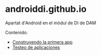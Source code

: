 # androiddi.github.io
Apartat d'Android en el mòdul de DI de DAM

Contenido:
* [Construyendo la primera app](https://github.com/gatzara/androiddi.github.io/blob/master/primera_app.md)
* [Testeo de aplicaciones](https://github.com/gatzara/androiddi.github.io/blob/master/pruebas.md)
